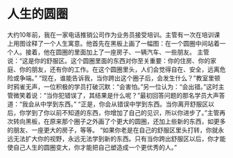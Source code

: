 # 人生的圆圈
大约10年前，我在一家电话推销公司作为业务员接受培训。主管有一次在培训课上用图诠释了一个人生寓意。他首先在黑板上画了一幅图：在一个圆圈中间站着一个人。接着，他在圆圈的里面加上了一座房子、一辆汽车、一些朋友。 
主管说：“这是你的舒服区。这个圆圈里面的东西对你至关重要：你的住房、你的家庭、你的朋友，还有你的工作。在这个圆圈里头，人们会觉得自在、安全，远离危险或争端。” 
“现在，谁能告诉我，当你跨出这个圈子后，会发生什么？”教室里顿时鸦雀无声，一位积极的学员打破沉默：“会害怕。”另一位认为：“会出错。”这时主管微笑着说：“当你犯错误了，其结果是什么呢？”最初回答问题的那名学员大声答道：“我会从中学到东西。” 
“正是，你会从错误中学到东西。当你离开舒服区以后，你学到了你以前不知道的东西，你增加了自己的见识，所以你进步了。”主管再次转向黑板，在原来那个圈子之外画了个更大的圆圈，还加上些新的东西，如更多的朋友、一座更大的房子，等等。 
“如果你老是在自己的舒服区里头打转，你就永远无法扩大你的视野，永远无法学到新的东西。只有当你跨出舒服区以后，你才能使自己人生的圆圈变大，你才能把自己塑造成一个更优秀的人。”
  